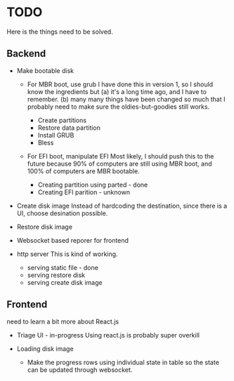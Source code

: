 # TODO

Here is the things need to be solved.

## Backend

 - Make bootable disk
   - For MBR boot, use grub
     I have done this in version 1, so I should know the ingredients
     but (a) it's a long time ago, and I have to remember. (b) many
     many things have been changed so much that I probably need to
     make sure the oldies-but-goodies still works.
     - Create partitions
     - Restore data partition
     - Install GRUB
     - Bless
     
   - For EFI boot, manipulate EFI
     Most likely, I should push this to the future because
     90% of computers are still using MBR boot, and 100% of
     computers are MBR bootable.
     - Creating partition using parted - done
     - Creating EFI parition - unknown

 - Create disk image
   Instead of hardcoding the destination, since there is a UI,
   choose desination possible.

 - Restore disk image

 - Websocket based reporer for frontend

 - http server
   This is kind of working.
   - serving static file - done
   - serving restore disk
   - serving create disk image
   
## Frontend
 need to learn a bit more about React.js
 
 - Triage UI - in-progress
   Using react.js is probably super overkill

 - Loading disk image
   - Make the progress rows using individual state in table so the
     state can be updated through websocket.
